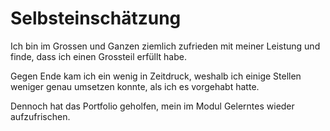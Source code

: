 # Selbsteinschätzung

Ich bin im Grossen und Ganzen ziemlich zufrieden mit meiner Leistung und finde, dass ich einen Grossteil erfüllt habe. 

Gegen Ende kam ich ein wenig in Zeitdruck, weshalb ich einige Stellen weniger genau umsetzen konnte, als ich es vorgehabt hatte.

Dennoch hat das Portfolio geholfen, mein im Modul Gelerntes wieder aufzufrischen.

